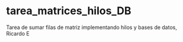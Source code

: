# tarea_matrices_hilos_DB
Tarea de sumar filas de matriz implementando hilos y bases de datos, Ricardo E
